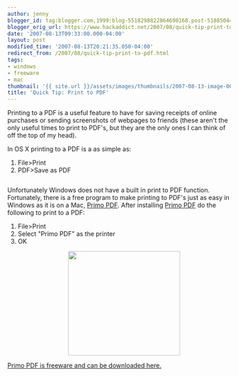 ```yaml
---
author: jenny
blogger_id: tag:blogger.com,1999:blog-5518298822864690168.post-5188504434050023093
blogger_orig_url: https://www.hackaddict.net/2007/08/quick-tip-print-to-pdf.html
date: '2007-08-13T09:33:00.000-04:00'
layout: post
modified_time: '2007-08-13T20:21:35.050-04:00'
redirect_from: /2007/08/quick-tip-print-to-pdf.html
tags:
- windows
- freeware
- mac
thumbnail: '{{ site.url }}/assets/images/thumbnails/2007-08-13-image-0000.jpg'
title: 'Quick Tip: Print to PDF'
---
```


Printing to a PDF is a useful feature to have for saving receipts of online purchases or sending screenshots of webpages to friends (these aren't the only useful times to print to PDF's, but they are the only ones I can think of off the top of my head).



In OS X printing to a PDF is a as simple as:

<ol> 
<li>File&gt;Print </li>
 
<li>PDF&gt;Save as PDF



<img alt="" border="0" id="BLOGGER_PHOTO_ID_5098183732513685698" src="{{ site.url }}/assets/images/posts/2007-08-13-image-0000.jpg" style="margin: 0px auto 10px; display: block; text-align: center; "/> </li>
</ol>Unfortunately Windows does not have a built in print to PDF function. Fortunately, there is a free program to make printing to PDF's just as easy in Windows as it is on a Mac, <a href="http://www.primopdf.com/">Primo PDF</a>.  After installing <a href="http://www.primopdf.com/">Primo PDF</a> do the following to print to a PDF:

<ol> 
<li>File&gt;Print </li>
 
<li>Select "Primo PDF" as the printer </li>
 
<li>OK



<img alt="" border="0" id="BLOGGER_PHOTO_ID_5098182375304020146" src="{{ site.url }}/assets/images/posts/2007-08-13-image-0001.jpg" style="margin: 0px auto 10px; display: block; text-align: center;  width: 253px; height: 236px;"/> </li>
</ol><a href="http://www.download.com/3000-10743_4-10660924.html">Primo PDF is freeware and can be downloaded here.</a>
